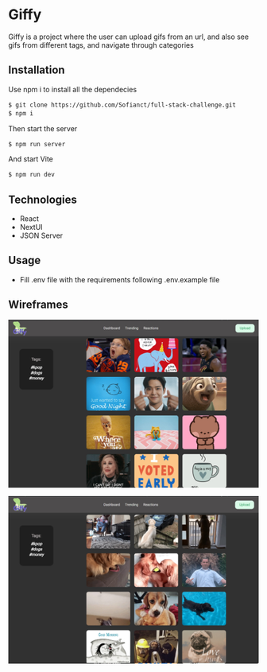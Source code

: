 # Giffy

Giffy is a project where the user can upload gifs from an url, and also see gifs from different tags, and navigate through categories

## Installation

Use npm i to install all the dependecies

```bash
$ git clone https://github.com/Sofianct/full-stack-challenge.git
$ npm i
```

Then start the server

```bash
$ npm run server
```

And start Vite

```bash
$ npm run dev
```

## Technologies

- React
- NextUI
- JSON Server

## Usage

- Fill .env file with the requirements following .env.example file

## Wireframes

![Trending gifs.](/trending.jpg "Trending gifs.")

![Dog tag gifs.](/dogs.jpg "Dog tag gifs")
